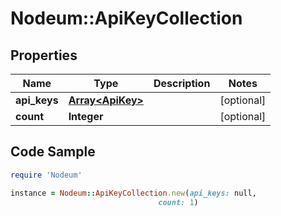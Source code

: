 # Nodeum::ApiKeyCollection

## Properties

Name | Type | Description | Notes
------------ | ------------- | ------------- | -------------
**api_keys** | [**Array&lt;ApiKey&gt;**](ApiKey.md) |  | [optional] 
**count** | **Integer** |  | [optional] 

## Code Sample

```ruby
require 'Nodeum'

instance = Nodeum::ApiKeyCollection.new(api_keys: null,
                                 count: 1)
```


